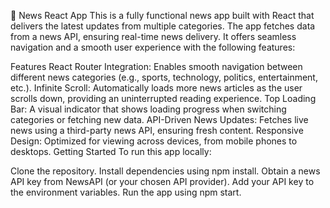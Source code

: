 📰 News React App
This is a fully functional news app built with React that delivers the latest updates from multiple categories. The app fetches data from a news API, ensuring real-time news delivery. It offers seamless navigation and a smooth user experience with the following features:

Features
React Router Integration: Enables smooth navigation between different news categories (e.g., sports, technology, politics, entertainment, etc.).
Infinite Scroll: Automatically loads more news articles as the user scrolls down, providing an uninterrupted reading experience.
Top Loading Bar: A visual indicator that shows loading progress when switching categories or fetching new data.
API-Driven News Updates: Fetches live news using a third-party news API, ensuring fresh content.
Responsive Design: Optimized for viewing across devices, from mobile phones to desktops.
Getting Started
To run this app locally:

Clone the repository.
Install dependencies using npm install.
Obtain a news API key from NewsAPI (or your chosen API provider).
Add your API key to the environment variables.
Run the app using npm start.